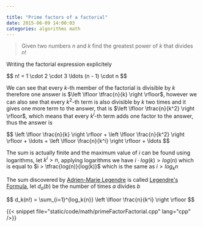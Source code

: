 ```yaml
---

title: "Prime factors of a factorial"
date: 2015-06-09 14:00:03
categories: algorithms math
---
```


> Given two numbers $n$ and $k$ find the greatest power of $k$ that divides $n!$

Writing the factorial expression explicitely

<div>
$$
n! = 1 \cdot 2 \cdot 3 \ldots (n - 1) \cdot n
$$
</div>

We can see that every $k$-th member of the factorial is divisible by $k$ therefore one answer is $\left \lfloor \tfrac{n}{k} \right \rfloor$, however we can also see that every $k^2$-th term is also divisible by $k$ two times and it gives one more term to the answer, that is $\left \lfloor \tfrac{n}{k^2} \right \rfloor$, which means that every $k^i$-th term adds one factor to the answer, thus the answer is

<div>
$$
\left \lfloor \frac{n}{k} \right \rfloor + \left \lfloor \frac{n}{k^2} \right \rfloor + \ldots + \left \lfloor \frac{n}{k^i} \right \rfloor + \ldots
$$
</div>

The sum is actually finite and the maximum value of $i$ can be found using logarithms, let $k^i > n$, applying logarithms we have $i \cdot log(k) > log(n)$ which is equal to $i > \tfrac{log(n)}{log(k)}$ which is the same as $i > log_k n$

The sum discovered by [Adrien-Marie Legendre](http://www.wikiwand.com/en/Adrien-Marie_Legendre) is called [Legendre's Formula](http://www.wikiwand.com/en/Legendre%27s_formula), let $d_a(b)$ be the number of times $a$ divides $b$

<div>
$$
d_k(n!) = \sum_{i=1}^{log_k{n}} \left \lfloor \frac{n}{k^i} \right \rfloor
$$
</div>

{{< snippet file="static/code/math/primeFactorFactorial.cpp" lang="cpp" />}}
